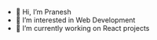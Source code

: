 - 👋 Hi, I’m Pranesh
- 👀 I’m interested in Web Development
- 🌱 I’m currently working on React projects

<!---
Pranesh-FocusCraft/Pranesh-FocusCraft is a ✨ special ✨ repository because its `README.md` (this file) appears on your GitHub profile.
You can click the Preview link to take a look at your changes.
--->
